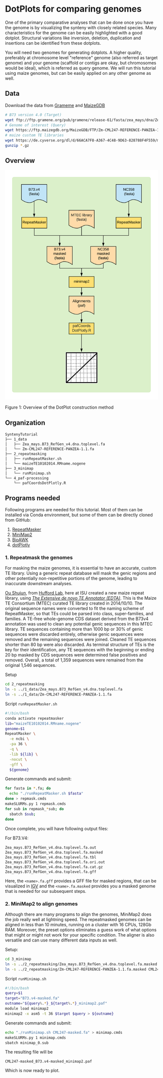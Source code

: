 # DotPlots for comparing genomes

One of the primary comparative analyses that can be done once you have the genome is by visualizing the synteny with closely related species. Many characteristics for the genome can be easily highlighted with a good dotplot. Structural variations like inversion, deletion, duplication and insertions can be identified from these dotplots.

You will need two genomes for generating dotplots. A higher quality, preferably at chromosome level "reference" genome (also referred as target genome) and your genome (scaffold or contigs are okay, but chromosomes would be ideal), which is referred as query genome. We will run this tutorial using maize genomes, but can be easily applied on any other genome as well.


## Data

Download the data from [Grameme](http://ensembl.gramene.org/Zea_mays/Info/Index) and [MaizeGDB](https://www.maizegdb.org)

```bash
# B73 version 4.0 (Target)
wget ftp://ftp.gramene.org/pub/gramene/release-61/fasta/zea_mays/dna/Zea_mays.B73_RefGen_v4.dna.toplevel.fa.gz
# Genome of interest (Query)
wget https://ftp.maizegdb.org/MaizeGDB/FTP/Zm-CML247-REFERENCE-PANZEA-1.1/Zm-CML247-REFERENCE-PANZEA-1.1.fa.gz
# maize custom TE libraries
wget https://de.cyverse.org/dl/d/66ACA7F8-A367-4C48-9D63-828788F4F559/maizeTE10102014.RMname.nogene
gunzip *.gz
```

## Overview

![DotPlots](R/assets/dotplots.png)

Figure 1: Overview of the DotPlot construction method


## Organization

```
SyntenyTutorial
├── 1_data
│   ├── Zea_mays.B73_RefGen_v4.dna.toplevel.fa
│   └── Zm-CML247-REFERENCE-PANZEA-1.1.fa
├── 2_repeatmasking
│   ├── runRepeatMasker.sh
│   └── maizeTE10102014.RMname.nogene
├── 3_minimap
│   └── runMinimap.sh
└── 4_paf-processing
    └── pafCoordsDotPlotly.R
```

## Programs needed

Following programs are needed for this tutorial. Most of them can be installed via Conda environment, but some of them can be directly cloned from GitHub:

1. [RepeatMasker](http://www.repeatmasker.org)
2. [MiniMap2](https://github.com/lh3/minimap2)
3. [BioAWK](https://github.com/lh3/bioawk)
4. [dotPlotly](https://github.com/tpoorten/dotPlotly)

### 1. Repeatmask the genomes

For masking the maize genomes, it is essential to have an accurate, custom TE library. Using a generic repeat database will mask the genic regions and other potentially non-repetitive portions of the genome, leading to inaccurate downstream analyses.

[Ou Shujun](https://github.com/oushujun), from [Hufford Lab](https://mhufford.public.iastate.edu/HuffordLab/home.html), here at ISU created a new maize repeat library, using _[The Extensive de novo TE Annotator (EDTA)](https://github.com/oushujun/EDTA)_. This is the Maize TE Consortium (MTEC) curated TE library created in 2014/10/10. The original sequence names were converted to fit the naming scheme of RepeatMasker, so that TEs could be parsed into class, super-families, and families. A TE-free whole-genome CDS dataset derived from the B73v4 annotation was used to clean any potential genic sequences in this MTEC library. TE sequences containing more than 1000 bp or 30% of genic sequences were discarded entirely, otherwise genic sequences were removed and the remaining sequences were joined. Cleaned TE sequences shorter than 80 bp were also discarded. As terminal structure of TEs is the key for their identification, any TE sequences with the beginning or ending 20 bp masked by CDS sequences were determined false positives and removed. Overall, a total of 1,359 sequences were remained from the original 1,546 sequences.



Setup
```bash
cd 2_repeatmasking
ln -s ../1_data/Zea_mays.B73_RefGen_v4.dna.toplevel.fa
ln -s ../1_data/Zm-CML247-REFERENCE-PANZEA-1.1.fa
```

Script `runRepeatMasker.sh`
```bash
#!/bin/bash
conda activate repeatmasker
lib="maizeTE10102014.RMname.nogene"
genome=$1
RepeatMasker \
  -e ncbi \
  -pa 36 \
  -q \
  -lib ${lib} \
  -nocut \
  -gff \
  ${genome}
```
Generate commands and submit:

```bash
for fasta in *.fa; do
  echo "./runRepeatMasker.sh $fasta"
done > repmask.cmds
makeSLURMs.py 1 repmask.cmds
for sub in repmask_*sub; do
  sbatch $sub;
done
```

Once complete, you will have following output files:

For B73.V4:
```
Zea_mays.B73_RefGen_v4.dna.toplevel.fa.out
Zea_mays.B73_RefGen_v4.dna.toplevel.fa.masked
Zea_mays.B73_RefGen_v4.dna.toplevel.fa.tbl
Zea_mays.B73_RefGen_v4.dna.toplevel.fa.ori.out
Zea_mays.B73_RefGen_v4.dna.toplevel.fa.cat.gz
Zea_mays.B73_RefGen_v4.dna.toplevel.fa.gff
```

Here, the `<name>.fa.gff` provides a GFF file for masked regions, that can be visualized in [IGV](https://software.broadinstitute.org/software/igv/) and the `<name>.fa.masked` provides you a masked genome that is needed for our subsequent steps.


### 2. MiniMap2 to align genomes

Although there are many programs to align the genomes, MiniMap2 does the job really well at lightning speed. The repeatmasked genomes can be aligned in less than 10 minutes, running on a cluster with 16 CPUs, 128Gb RAM. Moreover, the preset options eliminates a guess work of what options that might or might not work for your specific condition. The aligner is also versatile and can use many different data inputs as well.

Setup:

```bash
cd 3_minimap
ln -s ../2_repeatmasking/Zea_mays.B73_RefGen_v4.dna.toplevel.fa.masked B73.v4-masked.fa
ln -s ../2_repeatmasking/Zm-CML247-REFERENCE-PANZEA-1.1.fa.masked CML247-masked.fa
```

Script `runMinimap.sh`

```bash
#!/bin/bash
query=$1
target="B73.v4-masked.fa"
outname="${query%.*}_${target%.*}_minimap2.paf"
module load minimap2
minimap2 -x asm5 -t 36 $target $query > ${outname}
```
Generate commands and submit:

```bash
echo "./runMinimap.sh CML247-masked.fa" > minimap.cmds
makeSLURMs.py 1 minimap.cmds
sbatch minimap_0.sub
```

The resulting file will be
```
CML247-masked_B73.v4-masked_minimap2.paf
```
Which is now ready to plot.
